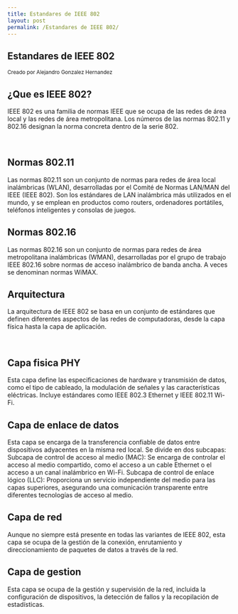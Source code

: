 ```yaml
---
title: Estandares de IEEE 802
layout: post
permalink: /Estandares de IEEE 802/
---
```


<section>
    <h1>Estandares de IEEE 802</h1>
    <p>
        <small> Creado por Alejandro Gonzalez Hernandez </small>
    </p>
</section>

<section>
<section data-transition="slide" data-background="#4d7e65" data-background-transition="zoom">
    <h2>¿Que es IEEE 802?</h2>
    <p class="fragment fade-down">
 IEEE 802 es una familia de normas IEEE que se ocupa de las redes de área local y las redes de área metropolitana. Los números de las normas 802.11 y 802.16 designan la norma concreta dentro de la serie 802.
    </p>
    <br>
        <a href="#" class="navigate-down">  
        </a>
     </section>
    <section data-transition="slide" data-background="#b5533c" data-background-transition="zoom">
        <h2>Normas 802.11</h2>
        <p class="fragment">
           Las normas 802.11 son un conjunto de normas para redes de área local inalámbricas (WLAN), desarrolladas por el Comité de Normas LAN/MAN del IEEE (IEEE 802). Son los estándares de LAN inalámbrica más utilizados en el mundo, y se emplean en productos como routers, ordenadores portátiles, teléfonos inteligentes y consolas de juegos.
        </p>
    </section>  
    <section data-transition="slide" data-background="#3498db" data-background-transition="zoom">
        <h2>Normas 802.16</h2>
        <p class="fragment fade-left">
            Las normas 802.16 son un conjunto de normas para redes de área metropolitana inalámbricas (WMAN), desarrolladas por el grupo de trabajo IEEE 802.16 sobre normas de acceso inalámbrico de banda ancha. A veces se denominan normas WiMAX.
        </p>
          <a href="#/2">
        </a>
    </section>
     </section>
     
<section>
<section data-transition="slide" data-background="#228B22" data-background-transition="zoom">
    <h2>Arquitectura</h2>
    <p class="fragment fade-right">
       La arquitectura de IEEE 802 se basa en un conjunto de estándares que definen diferentes aspectos de las redes de computadoras, desde la capa física hasta la capa de aplicación.
    </p>
    <br>
     <a href="#" class="navigate-down">  
        </a>
</section>
     <section data-transition="slide" data-background="#0000CD" data-background-transition="zoom">
        <h2>Capa fisica PHY</h2>
        <p class="fragment">
         Esta capa define las especificaciones de hardware y transmisión de datos, como el tipo de cableado, la modulación de señales y las características eléctricas. Incluye estándares como IEEE 802.3 Ethernet y IEEE 802.11 Wi-Fi.
        </p>
    </section>  
    <section data-transition="slide" data-background="#800000" data-background-transition="zoom">
        <h2>Capa de enlace de datos</h2>
        <p class="fragment fade-left">
            Esta capa se encarga de la transferencia confiable de datos entre dispositivos adyacentes en la misma red local. Se divide en dos subcapas:
    Subcapa de control de acceso al medio (MAC): Se encarga de controlar el acceso al medio compartido, como el acceso a un cable Ethernet o el acceso a un canal inalámbrico en Wi-Fi.
    Subcapa de control de enlace lógico (LLC): Proporciona un servicio independiente del medio para las capas superiores, asegurando una comunicación transparente entre diferentes tecnologías de acceso al medio.
        </p>
         <section data-transition="slide" data-background="#D2691E" data-background-transition="zoom">
        <h2>Capa de red</h2>
        <p class="fragment fade-left">
         Aunque no siempre está presente en todas las variantes de IEEE 802, esta capa se ocupa de la gestión de la conexión, enrutamiento y direccionamiento de paquetes de datos a través de la red.
        </p>
              <section data-transition="slide" data-background="#2F4F4F" data-background-transition="zoom">
        <h2>Capa de gestion</h2>
        <p class="fragment fade-left">
        Esta capa se ocupa de la gestión y supervisión de la red, incluida la configuración de dispositivos, la detección de fallos y la recopilación de estadísticas.
        </p>
          <a href="#/4">
        </a>
    </section>
</section>


